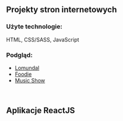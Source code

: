 <h2>Projekty stron internetowych</h2>

<h3>Użyte technologie:</h3>

HTML, CSS/SASS, JavaScript

<h3>Podgląd:</h3>

- [Lomundal](https://marlily.github.io/lomundal/)
- [Foodie](https://marlily.github.io/foodie/)
- [Music Show](https://marlily.github.io/music-show/)

<br>
<h2>Aplikacje ReactJS</h2>
